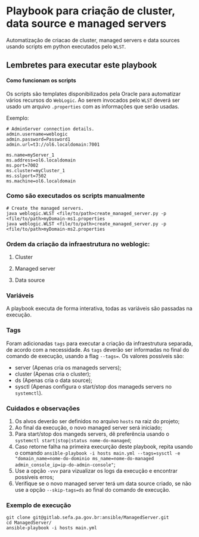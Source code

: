# Playbook para criação de cluster, data source e managed servers

Automatização de criacao de cluster, managed servers e data sources usando scripts em python executados pelo `WLST`.

## Lembretes para executar este playbook
#### Como funcionam os scripts

Os scripts são templates disponibilizados pela Oracle para automatizar vários recursos do `WebLogic`.
Ao serem invocados pelo `WLST` deverá ser usado um arquivo `.properties` com as informações que serão usadas.

Exemplo:

```shell
# AdminServer connection details.
admin.username=weblogic
admin.password=Password1
admin.url=t3://ol6.localdomain:7001

ms.name=myServer_1
ms.address=ol6.localdomain
ms.port=7002
ms.cluster=myCluster_1
ms.sslport=7502
ms.machine=ol6.localdomain
```

### Como são executados os scripts manualmente

```shell
# Create the managed servers.
java weblogic.WLST <file/to/path>create_managed_server.py -p <file/to/path>myDomain-ms1.properties
java weblogic.WLST <file/to/path>create_managed_server.py -p <file/to/path>myDomain-ms2.properties
```

### Ordem da criação da infraestrutura no weblogic:

1. Cluster

2. Managed server

3. Data source

### Variáveis

A playbook executa de forma interativa, todas as variáveis são passadas na execução.

### Tags

Foram adicionadas `tags` para executar a criação da infraestrutura separada, de acordo com a necessidade.
As `tags` deverão ser informadas no final do comando de execução, usando a flag `--tags=`.
Os valores possíveis são: 

- server (Apenas cria os manageds servers);
- cluster (Apenas cria o cluster);
- ds (Apenas cria o data source);
- sysctl (Apenas configura o start/stop dos manageds servers no `systemctl`).

### Cuidados e observações

1. Os alvos deverão ser definidos no arquivo `hosts` na raiz do projeto;
2. Ao final da execução, o novo managed server será iniciado;
3. Para start/stop dos mangeds servers, dê preferência usando o `systemctl start|stop|status nome-do-managed`;
4. Caso retorne falha na primeira execurção deste playbook, repita usando o comando `ansible-playbook -i hosts main.yml --tags=sysctl -e "domain_name=nome-do-dominio ms_name=nome-do-managed admin_console_ip=ip-do-admin-console"`;
5. Use a opção `-vvv` para vizualizar os logs da execução e encontrar possíveis erros;
6. Verifique se o novo managed server terá um data source criado, se não use a opção `--skip-tags=ds` ao final do comando de execução.

### Exemplo de execução

```shell
git clone git@gitlab.sefa.pa.gov.br:ansible/ManagedServer.git
cd ManagedServer/
ansible-playbook -i hosts main.yml
```
